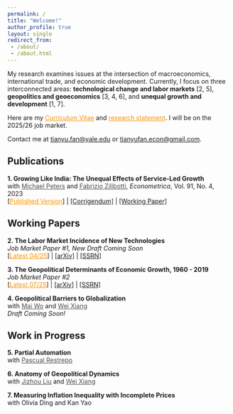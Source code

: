 ```yaml
---
permalink: /
title: "Welcome!"
author_profile: true
layout: single
redirect_from: 
 - /about/
 - /about.html
---
```


My research examines issues at the intersection of macroeconomics, international trade, and economic development. Currently, I focus on three interconnected areas: **technological change and labor markets** [2, 5], **geopolitics and geoeconomics** [3, 4, 6], and **unequal growth and development** [1, 7].

Here are my <a href="/files/CV_FAN_Tianyu.pdf" style="color: #f89406;" title="Download Tianyu Fan's CV">Curriculum Vitae</a> and <a href="/files/Research_Statement_Tianyu_Fan_2025.pdf" style="color: #f89406;" title="Download Tianyu Fan's Research Statement">research statement</a>. I will be on the 2025/26 job market.

Contact me at <a href="mailto:tianyu.fan@yale.edu" style="color: #f89406;">tianyu.fan@yale.edu</a> or <a href="mailto:tianyufan.econ@gmail.com">tianyufan.econ@gmail.com</a>.

## Publications

**1. Growing Like India: The Unequal Effects of Service-Led Growth**  
with <a href="https://mipeters.weebly.com" style="color: #494e52;">Michael Peters</a> and <a href="https://campuspress.yale.edu/zilibotti/" style="color: #494e52;">Fabrizio Zilibotti</a>, *Econometrica*, Vol. 91, No. 4, 2023  
[<a href="/files/FPZ_UnequalGrowth.pdf" style="color: #f89406;">Published Version</a>] | [[Corrigendum]](/files/FPZ_Corrigendum.pdf) | [[Working Paper]](/files/FPZ_ECMA_final.pdf)

## Working Papers

**2. The Labor Market Incidence of New Technologies**  
*Job Market Paper #1, New Draft Coming Soon*  
[<a href="/files/FAN_Technology_Incidence.pdf" style="color: #f89406;">Latest 04/25</a>] | [[arXiv]](https://arxiv.org/abs/2504.04047) | [[SSRN]](https://ssrn.com/abstract=5160195)

**3. The Geopolitical Determinants of Economic Growth, 1960 - 2019**  
*Job Market Paper #2*  
[<a href="/files/FAN_Tianyu_Geopolitical_Growth.pdf" style="color: #f89406;">Latest 07/25</a>] | [[arXiv]](https://arxiv.org/abs/2507.04833) | [[SSRN]](https://ssrn.com/abstract=5341272)

**4. Geopolitical Barriers to Globalization**  
with <a href="https://sites.google.com/view/maiwo/" style="color: #494e52;">Mai Wo</a> and <a href="https://sites.google.com/view/wei-xiang" style="color: #494e52;">Wei Xiang</a>  
*Draft Coming Soon!*

## Work in Progress

**5. Partial Automation**  
with <a href="https://campuspress.yale.edu/pascualrestrepo/" style="color: #494e52;">Pascual Restrepo</a>

**6. Anatomy of Geopolitical Dynamics**  
with <a href="https://ljz0.github.io" style="color: #494e52;">Jizhou Liu</a> and <a href="https://sites.google.com/view/wei-xiang" style="color: #494e52;">Wei Xiang</a>

**7. Measuring Inflation Inequality with Incomplete Prices**  
with Olivia Ding and Kan Yao